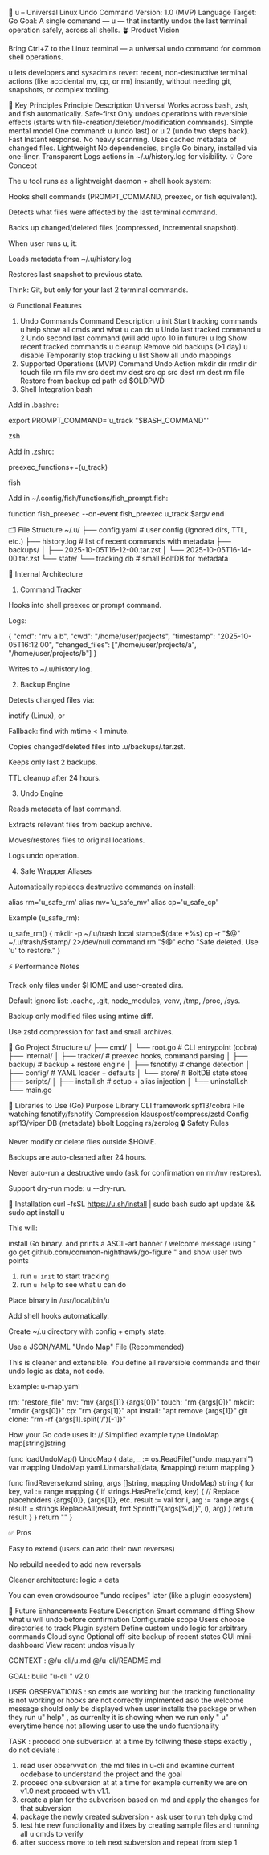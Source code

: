 🧰 u – Universal Linux Undo Command
Version: 1.0 (MVP)
Language Target: Go 
Goal: A single command — u — that instantly undos the last terminal operation safely, across all shells.
🪴 Product Vision

Bring Ctrl+Z to the Linux terminal — a universal undo command for common shell operations.

u lets developers and sysadmins revert recent, non-destructive terminal actions (like accidental mv, cp, or rm) instantly, without needing git, snapshots, or complex tooling.

🎯 Key Principles
Principle	Description
Universal	Works across bash, zsh, and fish automatically.
Safe-first	Only undoes operations with reversible effects (starts with file-creation/deletion/modification commands).
Simple mental model	One command: u (undo last) or u 2 (undo two steps back).
Fast	Instant response. No heavy scanning. Uses cached metadata of changed files.
Lightweight	No dependencies, single Go binary, installed via one-liner.
Transparent	Logs actions in ~/.u/history.log for visibility.
💡 Core Concept

The u tool runs as a lightweight daemon + shell hook system:

Hooks shell commands (PROMPT_COMMAND, preexec, or fish equivalent).

Detects what files were affected by the last terminal command.

Backs up changed/deleted files (compressed, incremental snapshot).

When user runs u, it:

Loads metadata from ~/.u/history.log

Restores last snapshot to previous state.

Think: Git, but only for your last 2 terminal commands.

⚙️ Functional Features
1. Undo Commands
Command	Description
u init  Start tracking commands
u help show all cmds and what u can do
u	Undo last tracked command
u 2	Undo second last command (will add upto 10 in future)
u log	Show recent tracked commands
u cleanup	Remove old backups (>1 day)
u disable	Temporarily stop tracking
u list	Show all undo mappings
2. Supported Operations (MVP)
Command	Undo Action
mkdir dir	rmdir dir
touch file	rm file
mv src dest	mv dest src
cp src dest	rm dest
rm file	Restore from backup
cd path	cd $OLDPWD
3. Shell Integration
bash

Add in .bashrc:

export PROMPT_COMMAND='u_track "$BASH_COMMAND"'

zsh

Add in .zshrc:

preexec_functions+=(u_track)

fish

Add in ~/.config/fish/functions/fish_prompt.fish:

function fish_preexec --on-event fish_preexec
    u_track $argv
end

🗂️ File Structure
~/.u/
├── config.yaml       # user config (ignored dirs, TTL, etc.)
├── history.log       # list of recent commands with metadata
├── backups/
│   ├── 2025-10-05T16-12-00.tar.zst
│   └── 2025-10-05T16-14-00.tar.zst
└── state/
    └── tracking.db   # small BoltDB for metadata

🧠 Internal Architecture
1. Command Tracker

Hooks into shell preexec or prompt command.

Logs:

{
  "cmd": "mv a b",
  "cwd": "/home/user/projects",
  "timestamp": "2025-10-05T16:12:00",
  "changed_files": ["/home/user/projects/a", "/home/user/projects/b"]
}


Writes to ~/.u/history.log.

2. Backup Engine

Detects changed files via:

inotify (Linux), or

Fallback: find with mtime < 1 minute.

Copies changed/deleted files into .u/backups/<timestamp>.tar.zst.

Keeps only last 2 backups.

TTL cleanup after 24 hours.

3. Undo Engine

Reads metadata of last command.

Extracts relevant files from backup archive.

Moves/restores files to original locations.

Logs undo operation.

4. Safe Wrapper Aliases

Automatically replaces destructive commands on install:

alias rm='u_safe_rm'
alias mv='u_safe_mv'
alias cp='u_safe_cp'


Example (u_safe_rm):

u_safe_rm() {
    mkdir -p ~/.u/trash
    local stamp=$(date +%s)
    cp -r "$@" ~/.u/trash/$stamp/ 2>/dev/null
    command rm "$@"
    echo "Safe deleted. Use 'u' to restore."
}

⚡ Performance Notes

Track only files under $HOME and user-created dirs.

Default ignore list: .cache, .git, node_modules, venv, /tmp, /proc, /sys.

Backup only modified files using mtime diff.

Use zstd compression for fast and small archives.

🧩 Go Project Structure
u/
├── cmd/
│   └── root.go        # CLI entrypoint (cobra)
├── internal/
│   ├── tracker/       # preexec hooks, command parsing
│   ├── backup/        # backup + restore engine
│   ├── fsnotify/      # change detection
│   ├── config/        # YAML loader + defaults
│   └── store/         # BoltDB state store
├── scripts/
│   ├── install.sh     # setup + alias injection
│   └── uninstall.sh
└── main.go

🧠 Libraries to Use (Go)
Purpose	Library
CLI framework	spf13/cobra
File watching	fsnotify/fsnotify
Compression	klauspost/compress/zstd
Config	spf13/viper
DB (metadata)	bbolt
Logging	rs/zerolog
🔒 Safety Rules

Never modify or delete files outside $HOME.

Backups are auto-cleaned after 24 hours.

Never auto-run a destructive undo (ask for confirmation on rm/mv restores).

Support dry-run mode: u --dry-run.

🚀 Installation
curl -fsSL https://u.sh/install | sudo bash 
sudo apt update && sudo apt install u

This will:

install Go binary. and prints a ASCII-art banner / welcome message 
using " go get github.com/common-nighthawk/go-figure "
and show user two points 
1. run `u init` to start tracking
2. run `u help` to see what u can do

Place binary in /usr/local/bin/u

Add shell hooks automatically.

Create ~/.u directory with config + empty state.

Use a JSON/YAML "Undo Map" File (Recommended)

This is cleaner and extensible.
You define all reversible commands and their undo logic as data, not code.

Example: u-map.yaml

rm: "restore_file"
mv: "mv {args[1]} {args[0]}"
touch: "rm {args[0]}"
mkdir: "rmdir {args[0]}"
cp: "rm {args[1]}"
apt install: "apt remove {args[1]}"
git clone: "rm -rf {args[1].split('/')[-1]}"

How your Go code uses it:
// Simplified example
type UndoMap map[string]string

func loadUndoMap() UndoMap {
    data, _ := os.ReadFile("undo_map.yaml")
    var mapping UndoMap
    yaml.Unmarshal(data, &mapping)
    return mapping
}

func findReverse(cmd string, args []string, mapping UndoMap) string {
    for key, val := range mapping {
        if strings.HasPrefix(cmd, key) {
            // Replace placeholders {args[0]}, {args[1]}, etc.
            result := val
            for i, arg := range args {
                result = strings.ReplaceAll(result, fmt.Sprintf("{args[%d]}", i), arg)
            }
            return result
        }
    }
    return ""
}

✅ Pros

Easy to extend (users can add their own reverses)

No rebuild needed to add new reversals

Cleaner architecture: logic ≠ data

You can even crowdsource "undo recipes" later (like a plugin ecosystem)

🧭 Future Enhancements
Feature	Description
Smart command diffing	Show what u will undo before confirmation
Configurable scope	Users choose directories to track
Plugin system	Define custom undo logic for arbitrary commands
Cloud sync	Optional off-site backup of recent states
GUI mini-dashboard	View recent undos visually


CONTEXT : @/u-cli/u.md  @/u-cli/README.md 

GOAL:  build "u-cli " v2.0 

USER OBSERVATIONS : so cmds are working but the tracking functionality is not working  or hooks are not correctly implmented  aslo the welcome message should only be displayed when user installs the package or when they run u"  help"  , as currenlty it is showing when we run only " u" everytime hence not allowing user to use the undo fucntionality 

TASK : procedd one subversion at a time  by follwing these steps exactly , do not deviate :
1.  read  user observvation  ,the md files in u-cli and examine current ocdebase to understand the project  and the goal 
2. proceed one subversion at at a time for example currenlty we are on v1.0 next proceed with v1.1. 
3.  create a  plan for the subverison based on md  and apply the changes for that subversion 
4.  package the newly created subversion - ask user to run teh dpkg cmd 
5. test hte new functionality  and ifxes  by creating sample files  and running all u cmds to verify 
6. after success move to teh next subversion and repeat from step 1